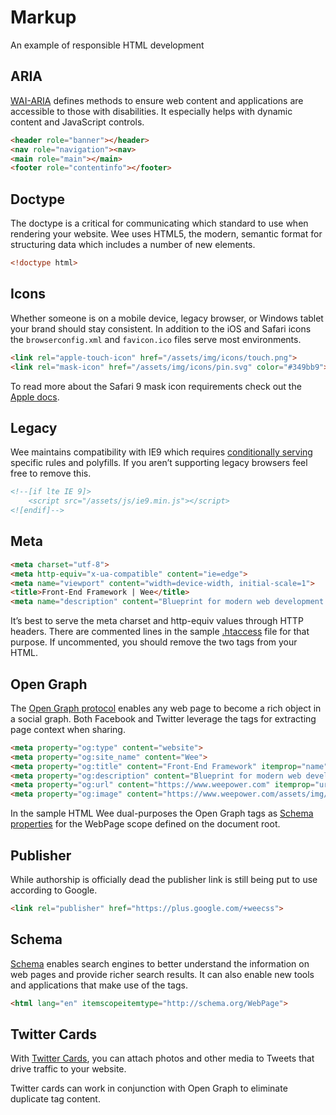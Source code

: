 # Markup

An example of responsible HTML development

## ARIA

[WAI-ARIA](http://www.w3.org/WAI/intro/aria) defines methods to ensure web content and applications are accessible to those with disabilities. It especially helps with dynamic content and JavaScript controls.

```html
<header role="banner"></header>
<nav role="navigation"><nav>
<main role="main"></main>
<footer role="contentinfo"></footer>
```

## Doctype

The doctype is a critical for communicating which standard to use when rendering your website. Wee uses HTML5, the modern, semantic format for structuring data which includes a number of new elements.

```html
<!doctype html>
```

## Icons

Whether someone is on a mobile device, legacy browser, or Windows tablet your brand should stay consistent. In addition to the iOS and Safari icons the `browserconfig.xml` and `favicon.ico` files serve most environments.

```html
<link rel="apple-touch-icon" href="/assets/img/icons/touch.png">
<link rel="mask-icon" href="/assets/img/icons/pin.svg" color="#349bb9">
```

To read more about the Safari 9 mask icon requirements check out the [Apple docs](https://developer.apple.com/library/prerelease/mac/releasenotes/General/WhatsNewInSafari/Articles/Safari_9.html).

## Legacy

Wee maintains compatibility with IE9 which requires [conditionally serving](http://www.quirksmode.org/css/condcom.html) specific rules and polyfills. If you aren’t supporting legacy browsers feel free to remove this.

```html
<!--[if lte IE 9]>
	<script src="/assets/js/ie9.min.js"></script>
<![endif]-->
```

## Meta

```html
<meta charset="utf-8">
<meta http-equiv="x-ua-compatible" content="ie=edge">
<meta name="viewport" content="width=device-width, initial-scale=1">
<title>Front-End Framework | Wee</title>
<meta name="description" content="Blueprint for modern web development.">
```

It’s best to serve the meta charset and http-equiv values through HTTP headers. There are commented lines in the sample [.htaccess](/structure#htaccess) file for that purpose. If uncommented, you should remove the two tags from your HTML.

## Open Graph

The [Open Graph protocol](http://ogp.me/) enables any web page to become a rich object in a social graph. Both Facebook and Twitter leverage the tags for extracting page context when sharing.

```html
<meta property="og:type" content="website">
<meta property="og:site_name" content="Wee">
<meta property="og:title" content="Front-End Framework" itemprop="name">
<meta property="og:description" content="Blueprint for modern web development." itemprop="description">
<meta property="og:url" content="https://www.weepower.com" itemprop="url">
<meta property="og:image" content="https://www.weepower.com/assets/img/share.png" itemprop="image">
```

In the sample HTML Wee dual-purposes the Open Graph tags as [Schema properties](/v3/start/markup?id=schema) for the WebPage scope defined on the document root.

## Publisher

While authorship is officially dead the publisher link is still being put to use according to Google.

```html
<link rel="publisher" href="https://plus.google.com/+weecss">
```

## Schema

[Schema](https://schema.org/) enables search engines to better understand the information on web pages and provide richer search results. It can also enable new tools and applications that make use of the tags.

```html
<html lang="en" itemscopeitemtype="http://schema.org/WebPage">
```

## Twitter Cards

With [Twitter Cards](https://dev.twitter.com/docs/cards), you can attach photos and other media to Tweets that drive traffic to your website.

Twitter cards can work in conjunction with Open Graph to eliminate duplicate tag content.
